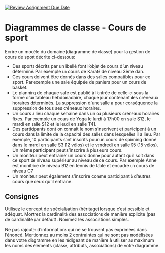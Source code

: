 [![Review Assignment Due Date](https://classroom.github.com/assets/deadline-readme-button-22041afd0340ce965d47ae6ef1cefeee28c7c493a6346c4f15d667ab976d596c.svg)](https://classroom.github.com/a/-S_f9BzK)
# Diagrammes de classe - Cours de sport
Ecrire un modèle du domaine (diagramme de classe) pour la gestion de cours de sport décrite ci-dessous:
<br>
- Des sports décrits par un libellé font l’objet de cours d’un niveau déterminé. Par exemple un cours de Karaté de niveau 3ème dan. 
- Ces cours doivent être donnés dans des salles compatibles pour ce sport. Par exemple une salle équipée de paniers pour un cours de basket. 
- Le planning de chaque salle est publié à l’entrée de celle-ci sous la forme d’un tableau hebdomadaire, chaque jour contenant des créneaux horaires déterminés. La suppression d'une salle a pour conséquence la suppression de tous ses créneaux horaires.
- Un cours a lieu chaque semaine dans un ou plusieurs créneaux horaires fixes. Par exemple un cours de Yoga le lundi à 17h00 en salle S12, le mardi en salle S12 et le jeudi en salle T41. 
- Des participants dont on connait le nom s’inscrivent et participent à un cours dans la limite de la capacité des salles dans lesquelles il a lieu. Par exemple, 10 participants sont inscrits pour un cours de spinning donné dans le mardi en salle S3 (12 vélos) et le vendredi en salle S5 (15 vélos). Un même participant peut s’inscrire à plusieurs cours. 
- Un moniteur peut entrainer un cours donné pour autant qu’il soit dans ce sport de niveau supérieur au niveau de ce cours. Par exemple Anne est monitrice de niveau B12 en tennis de table et encadre un cours de niveau C7. 
- Un moniteur peut également s’inscrire comme participant à d’autres cours que ceux qu’il entraine. 

## Consignes
Utilisez le concept de spécialisation (héritage) lorsque c’est possible et adéquat. Montrez la cardinalité des associations de manière explicite (pas de cardinalité par défaut). Nommez les associations simples. 
<br><br>
Ne pas rajouter d’informations qui ne se trouvent pas exprimées dans l’énoncé. Mentionnez au moins 2 contraintes qui ne sont pas modélisées dans votre diagramme en les rédigeant de manière à utiliser au maximum les noms des éléments (classe, attributs, associations) de votre diagramme. 
